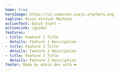 ```yaml
---
home: true
heroImage: https://v1.vuepress.vuejs.org/hero.png
tagline: Mixin Virtual Machine
actionText: Quick Start →
actionLink: /guide/
features:
- title: Feature 1 Title
  details: Feature 1 Description
- title: Feature 2 Title
  details: Feature 2 Description
- title: Feature 3 Title
  details: Feature 3 Description
footer: Made by mixin.dev with ❤️
---
```

